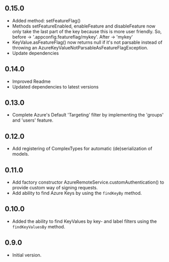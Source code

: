 ## 0.15.0

- Added method: setFeatureFlag()
- Methods setFeatureEnabled, enableFeature and disableFeature now only take the last part of the key because this is more user friendly. So, before -> '.appconfig.featureflag/mykey'. After -> 'mykey'
- KeyValue.asFeatureFlag() now returns null if it's not parsable instead of throwing an AzureKeyValueNotParsableAsFeatureFlagException.
- Update dependencies 

## 0.14.0

- Improved Readme 
- Updated dependencies to latest versions

## 0.13.0

- Complete Azure's Default 'Targeting' filter by implementing the 'groups' and 'users' feature. 

## 0.12.0

- Add registering of ComplexTypes for automatic (de)serialization of models.

## 0.11.0

- Add factory constructor AzureRemoteService.customAuthentication() to provide custom way of signing requests.
- Add ability to find Azure Keys by using the `findKeyBy` method.

## 0.10.0

- Added the ability to find KeyValues by key- and label filters using the `findKeyValuesBy` method.

## 0.9.0

- Initial version.